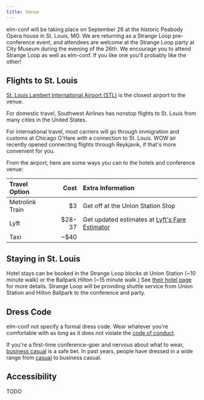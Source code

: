 ```yaml
---
title: Venue
---
```


elm-conf will be taking place on September 26 at the historic Peabody Opera house in St. Louis, MO.
We are returning as a Strange Loop pre-conference event, and attendees are welcome at the Strange Loop party at City Museum during the evening of the 26th.
We encourage you to attend Strange Loop as well as elm-conf.
If you like one you'll probably like the other!

## Flights to St. Louis

[St. Louis Lambert International Airport (STL)](https://www.flystl.com/flights-and-airlines/airlines) is the closest airport to the venue.

For domestic travel, Southwest Airlines has nonstop flights to St. Louis from many cities in the United States.

For international travel, most carriers will go through immigration and customs at Chicago O'Hare with a connection to St. Louis.
WOW air recently opened connecting flights through Reykjavik, if that's more convenient for you.

From the airport, here are some ways you can to the hotels and conference venue:

| Travel Option | Cost | Extra Information |
|:-|-:|:-|
| Metrolink Train | $3 | Get off at the Union Station Stop |
| Lyft | $28-37 | Get updated estimates at [Lyft's Fare Estimator](https://www.lyft.com/fare-estimate) |
| Taxi | ~$40 | |

## Staying in St. Louis

Hotel stays can be booked in the Strange Loop blocks at Union Station (~10 minute walk) or the Ballpark Hilton (~15 minute walk.)
See [their hotel page](https://thestrangeloop.com/register.html) for more details.
Strange Loop will be providing shuttle service from Union Station and Hilton Ballpark to the conference and party.

## Dress Code

elm-conf not specify a formal dress code.
Wear whatever you're comfortable with as long as it does not violate the [code of conduct](https://thestrangeloop.com/policies.html).

If you're a first-time conference-goer and nervous about what to wear, [business casual](https://en.wikipedia.org/wiki/Business_casual) is a safe bet.
In past years, people have dressed in a wide range from [casual](https://en.wikipedia.org/wiki/Casual) to business casual.

## Accessibility

TODO

